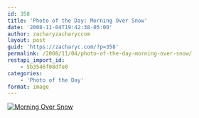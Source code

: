 ```yaml
---
id: 358
title: 'Photo of the Day: Morning Over Snow'
date: '2008-11-04T19:42:38-05:00'
author: zacharyzacharyccom
layout: post
guid: 'https://zacharyc.com/?p=358'
permalink: /2008/11/04/photo-of-the-day-morning-over-snow/
restapi_import_id:
    - 5b3546f08dfe0
categories:
    - 'Photo of the Day'
format: image
---
```


[![](https://i0.wp.com/zacharyc.smugmug.com/photos/409927212_hMtAy-M.jpg?resize=600%2C384 "Morning Over Snow")](https://i0.wp.com/zacharyc.smugmug.com/photos/409927212_hMtAy-L.jpg)